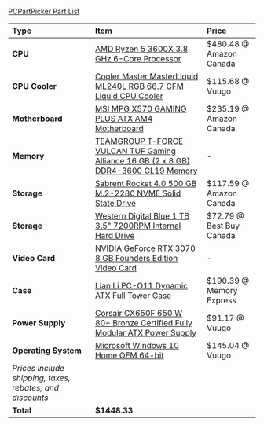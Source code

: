 [PCPartPicker Part List](https://ca.pcpartpicker.com/list/ksytLs)

Type|Item|Price
:----|:----|:----
**CPU** | [AMD Ryzen 5 3600X 3.8 GHz 6-Core Processor](https://ca.pcpartpicker.com/product/3WYLrH/amd-ryzen-5-3600x-38-ghz-6-core-processor-100-100000022box) | $480.48 @ Amazon Canada
**CPU Cooler** | [Cooler Master MasterLiquid ML240L RGB 66.7 CFM Liquid CPU Cooler](https://ca.pcpartpicker.com/product/RcdFf7/cooler-master-masterliquid-ml240l-rgb-667-cfm-liquid-cpu-cooler-mlw-d24m-a20pc-r1) | $115.68 @ Vuugo
**Motherboard** | [MSI MPG X570 GAMING PLUS ATX AM4 Motherboard](https://ca.pcpartpicker.com/product/q4Dkcf/msi-mpg-x570-gaming-plus-atx-am4-motherboard-mpg-x570-gaming-plus) | $235.19 @ Amazon Canada
**Memory** | [TEAMGROUP T-FORCE VULCAN TUF Gaming Alliance 16 GB (2 x 8 GB) DDR4-3600 CL19 Memory](https://ca.pcpartpicker.com/product/wQLwrH/team-t-force-vulcan-tuf-gaming-allian-16-gb-2-x-8-gb-ddr4-3600-memory-tltyd416g3600hc19adc01) |-
**Storage** | [Sabrent Rocket 4.0 500 GB M.2-2280 NVME Solid State Drive](https://ca.pcpartpicker.com/product/PMbCmG/sabrent-rocket-40-500-gb-m2-2280-nvme-solid-state-drive-sb-rocket-nvme4-500) | $117.59 @ Amazon Canada
**Storage** | [Western Digital Blue 1 TB 3.5" 7200RPM Internal Hard Drive](https://ca.pcpartpicker.com/product/Yrdqqs/western-digital-blue-1-tb-35-7200rpm-internal-hard-drive-wdbh2d0010hnc-nrsn) | $72.79 @ Best Buy Canada
**Video Card** | [NVIDIA GeForce RTX 3070 8 GB Founders Edition Video Card](https://ca.pcpartpicker.com/product/m8pmP6/nvidia-geforce-rtx-3070-8-gb-founders-edition-video-card-9001g1422510000) |-
**Case** | [Lian Li PC-O11 Dynamic ATX Full Tower Case](https://ca.pcpartpicker.com/product/Hwkj4D/lian-li-pc-o11dx-atx-full-tower-case-pc-o11dx) | $190.39 @ Memory Express
**Power Supply** | [Corsair CX650F 650 W 80+ Bronze Certified Fully Modular ATX Power Supply](https://ca.pcpartpicker.com/product/Rz2bt6/corsair-cxf-650-w-80-bronze-certified-fully-modular-atx-power-supply-cp-9020217-na) | $91.17 @ Vuugo
**Operating System** | [Microsoft Windows 10 Home OEM 64-bit](https://ca.pcpartpicker.com/product/wtgPxr/microsoft-os-kw900140) | $145.04 @ Vuugo
 | *Prices include shipping, taxes, rebates, and discounts* |
 | **Total** | **$1448.33**
